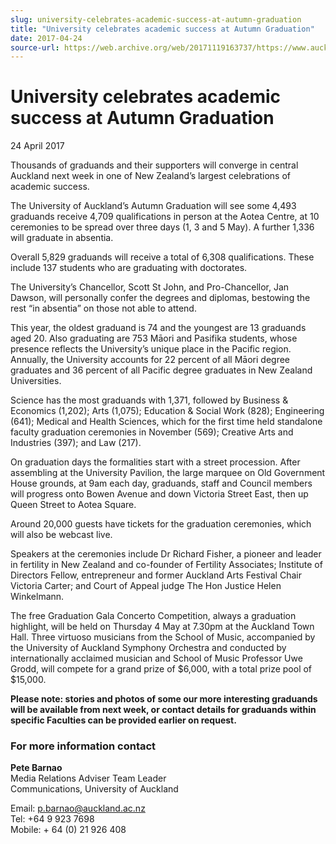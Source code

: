 ```yaml
---
slug: university-celebrates-academic-success-at-autumn-graduation
title: "University celebrates academic success at Autumn Graduation"
date: 2017-04-24
source-url: https://web.archive.org/web/20171119163737/https://www.auckland.ac.nz/en/about/news-events-and-notices/news/news-2017/04/university-celebrates-academic-success-at-autumn-graduation.html
---
```

University celebrates academic success at Autumn Graduation
===========================================================

24 April 2017

Thousands of graduands and their supporters will converge in central Auckland next week in one of New Zealand’s largest celebrations of academic success.

The University of Auckland’s Autumn Graduation will see some 4,493 graduands receive 4,709 qualifications in person at the Aotea Centre, at 10 ceremonies to be spread over three days (1, 3 and 5 May). A further 1,336 will graduate in absentia.

Overall 5,829 graduands will receive a total of 6,308 qualifications. These include 137 students who are graduating with doctorates.

The University’s Chancellor, Scott St John, and Pro-Chancellor, Jan Dawson, will personally confer the degrees and diplomas, bestowing the rest “in absentia” on those not able to attend.

This year, the oldest graduand is 74 and the youngest are 13 graduands aged 20. Also graduating are 753 Māori and Pasifika students, whose presence reflects the University’s unique place in the Pacific region. Annually, the University accounts for 22 percent of all Māori degree graduates and 36 percent of all Pacific degree graduates in New Zealand Universities.

Science has the most graduands with 1,371, followed by Business & Economics (1,202); Arts (1,075); Education & Social Work (828); Engineering (641); Medical and Health Sciences, which for the first time held standalone faculty graduation ceremonies in November (569); Creative Arts and Industries (397); and Law (217).

On graduation days the formalities start with a street procession. After assembling at the University Pavilion, the large marquee on Old Government House grounds, at 9am each day, graduands, staff and Council members will progress onto Bowen Avenue and down Victoria Street East, then up Queen Street to Aotea Square.

Around 20,000 guests have tickets for the graduation ceremonies, which will also be webcast live.

Speakers at the ceremonies include Dr Richard Fisher, a pioneer and leader in fertility in New Zealand and co-founder of Fertility Associates; Institute of Directors Fellow, entrepreneur and former Auckland Arts Festival Chair Victoria Carter; and Court of Appeal judge The Hon Justice Helen Winkelmann.

The free Graduation Gala Concerto Competition, always a graduation highlight, will be held on Thursday 4 May at 7.30pm at the Auckland Town Hall. Three virtuoso musicians from the School of Music, accompanied by the University of Auckland Symphony Orchestra and conducted by internationally acclaimed musician and School of Music Professor Uwe Grodd, will compete for a grand prize of $6,000, with a total prize pool of $15,000.

**Please note: stories and photos of some our more interesting graduands will be available from next week, or contact details for graduands within specific Faculties can be provided earlier on request.**

### **For more information contact**

**Pete Barnao**  
Media Relations Adviser Team Leader  
Communications, University of Auckland  
  
Email: [p.barnao@auckland.ac.nz](mailto:p.barnao@auckland.ac.nz)  
Tel: +64 9 923 7698  
Mobile: + 64 (0) 21 926 408